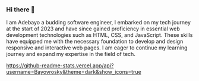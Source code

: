 ### Hi there 👋

I am Adebayo a budding software engineer, I embarked on my tech journey at the start of 2023 and have since gained proficiency in essential web development technologies such as HTML, CSS, and JavaScript. These skills have equipped me with the necessary foundation to develop and design responsive and interactive web pages. I am eager to continue my learning journey and expand my expertise in the field of tech.

https://github-readme-stats.vercel.app/api?username=Bayovrosky&theme=dark&show_icons=true
